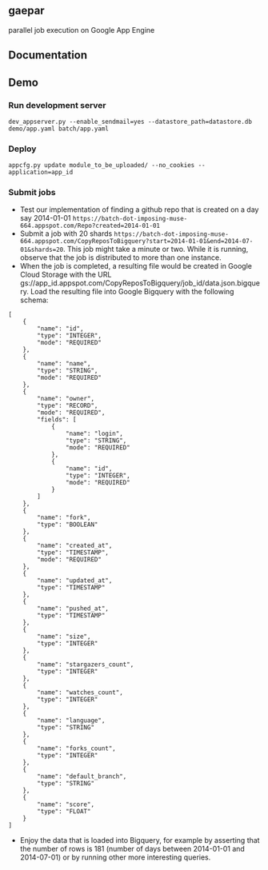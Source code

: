 gaepar
------
parallel job execution on Google App Engine

## Documentation

## Demo
### Run development server
`dev_appserver.py --enable_sendmail=yes --datastore_path=datastore.db demo/app.yaml batch/app.yaml`
### Deploy
`appcfg.py update module_to_be_uploaded/ --no_cookies --application=app_id`
### Submit jobs
* Test our implementation of finding a github repo that is created on a day say 2014-01-01 `https://batch-dot-imposing-muse-664.appspot.com/Repo?created=2014-01-01`
* Submit a job with 20 shards `https://batch-dot-imposing-muse-664.appspot.com/CopyReposToBigquery?start=2014-01-01&end=2014-07-01&shards=20`. This job might take a minute or two. While it is running, observe that the job is distributed to more than one instance.
* When the job is completed, a resulting file would be created in Google Cloud Storage with the URL gs://app_id.appspot.com/CopyReposToBigquery/job_id/data.json.bigquery. Load the resulting file into Google Bigquery with the following schema:
```
[
    {
        "name": "id",
        "type": "INTEGER",
        "mode": "REQUIRED"
    },
    {
        "name": "name",
        "type": "STRING",
        "mode": "REQUIRED"
    },
    {
        "name": "owner",
        "type": "RECORD",
        "mode": "REQUIRED",
        "fields": [
            {
                "name": "login",
                "type": "STRING",
                "mode": "REQUIRED"
            },
            {
                "name": "id",
                "type": "INTEGER",
                "mode": "REQUIRED"
            }
        ]
    },
    {
        "name": "fork",
        "type": "BOOLEAN"
    },
    {
        "name": "created_at",
        "type": "TIMESTAMP",
        "mode": "REQUIRED"
    },
    {
        "name": "updated_at",
        "type": "TIMESTAMP"
    },
    {
        "name": "pushed_at",
        "type": "TIMESTAMP"
    },
    {
        "name": "size",
        "type": "INTEGER"
    },
    {
        "name": "stargazers_count",
        "type": "INTEGER"
    },
    {
        "name": "watches_count",
        "type": "INTEGER"
    },
    {
        "name": "language",
        "type": "STRING"
    },
    {
        "name": "forks_count",
        "type": "INTEGER"
    },
    {
        "name": "default_branch",
        "type": "STRING"
    },
    {
        "name": "score",
        "type": "FLOAT"
    }
]
```
* Enjoy the data that is loaded into Bigquery, for example by asserting that the number of rows is 181 (number of days between 2014-01-01 and 2014-07-01) or by running other more interesting queries.
